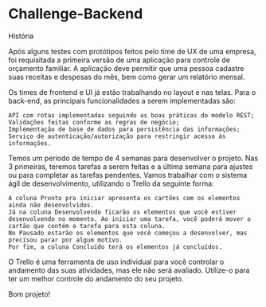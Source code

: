 # Challenge-Backend
História

Após alguns testes com protótipos feitos pelo time de UX de uma empresa, foi requisitada a primeira versão de uma aplicação para controle de orçamento familiar. A aplicação deve permitir que uma pessoa cadastre suas receitas e despesas do mês, bem como gerar um relatório mensal.

Os times de frontend e UI já estão trabalhando no layout e nas telas. Para o back-end, as principais funcionalidades a serem implementadas são:

    API com rotas implementadas seguindo as boas práticas do modelo REST;
    Validações feitas conforme as regras de negócio;
    Implementação de base de dados para persistência das informações;
    Serviço de autenticação/autorização para restringir acesso às informações.

Temos um período de tempo de 4 semanas para desenvolver o projeto. Nas 3 primeiras, teremos tarefas a serem feitas e a última semana para ajustes ou para completar as tarefas pendentes. Vamos trabalhar com o sistema ágil de desenvolvimento, utilizando o Trello da seguinte forma:

    A coluna Pronto pra iniciar apresenta os cartões com os elementos ainda não desenvolvidos.
    Já na coluna Desenvolvendo ficarão os elementos que você estiver desenvolvendo no momento. Ao iniciar uma tarefa, você poderá mover o cartão que contém a tarefa para esta coluna.
    No Pausado estarão os elementos que você começou a desenvolver, mas precisou parar por algum motivo.
    Por fim, a coluna Concluído terá os elementos já concluídos.

O Trello é uma ferramenta de uso individual para você controlar o andamento das suas atividades, mas ele não será avaliado. Utilize-o para ter um melhor controle do andamento do seu projeto.

Bom projeto!
